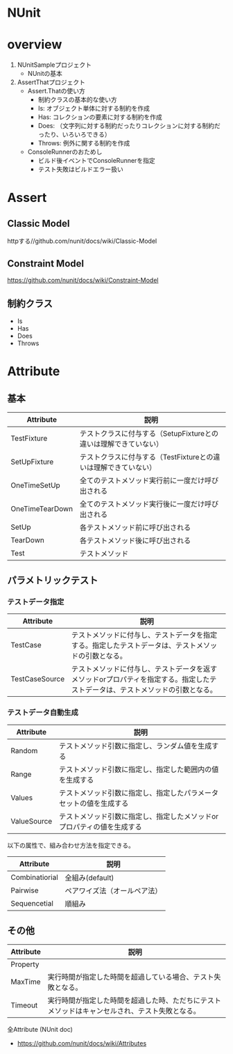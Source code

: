 # NUnit

# overview

1. NUnitSampleプロジェクト
    - NUnitの基本
1. AssertThatプロジェクト
    - Assert.Thatの使い方
        - 制約クラスの基本的な使い方
        - Is: オブジェクト単体に対する制約を作成
        - Has: コレクションの要素に対する制約を作成
        - Does: （文字列に対する制約だったりコレクションに対する制約だったり、いろいろできる）
        - Throws: 例外に関する制約を作成
    - ConsoleRunnerのおためし
        - ビルド後イベントでConsoleRunnerを指定
        - テスト失敗はビルドエラー扱い

# Assert

## Classic Model

httpする//github.com/nunit/docs/wiki/Classic-Model

## Constraint Model

https://github.com/nunit/docs/wiki/Constraint-Model

## 制約クラス

- Is
- Has
- Does
- Throws

# Attribute

## 基本

|Attribute|説明|
|---|---|
|TestFixture|テストクラスに付与する（SetupFixtureとの違いは理解できていない）|
|SetUpFixture|テストクラスに付与する（TestFixtureとの違いは理解できていない）|
|OneTimeSetUp|全てのテストメソッド実行前に一度だけ呼び出される|
|OneTimeTearDown|全てのテストメソッド実行後に一度だけ呼び出される|
|SetUp|各テストメソッド前に呼び出される|
|TearDown|各テストメソッド後に呼び出される|
|Test|テストメソッド|

## パラメトリックテスト

### テストデータ指定

|Attribute|説明|
|---|---|
|TestCase|テストメソッドに付与し、テストデータを指定する。指定したテストデータは、テストメソッドの引数となる。|
|TestCaseSource|テストメソッドに付与し、テストデータを返すメソッドorプロパティを指定する。指定したテストデータは、テストメソッドの引数となる。|

### テストデータ自動生成

|Attribute|説明|
|---|---|
|Random|テストメソッド引数に指定し、ランダム値を生成する|
|Range|テストメソッド引数に指定し、指定した範囲内の値を生成する|
|Values|テストメソッド引数に指定し、指定したパラメータセットの値を生成する|
|ValueSource|テストメソッド引数に指定し、指定したメソッドorプロパティの値を生成する|

以下の属性で、組み合わせ方法を指定できる。

|Attribute|説明|
|---|---|
|Combinatiorial|全組み(default)|
|Pairwise|ペアワイズ法（オールペア法）|
|Sequencetial|順組み|

## その他

|Attribute|説明|
|---|---|
|Property||
|MaxTime|実行時間が指定した時間を超過している場合、テスト失敗となる。|
|Timeout|実行時間が指定した時間を超過した時、ただちにテストメソッドはキャンセルされ、テスト失敗となる。|


全Attribute (NUnit doc)
- https://github.com/nunit/docs/wiki/Attributes
